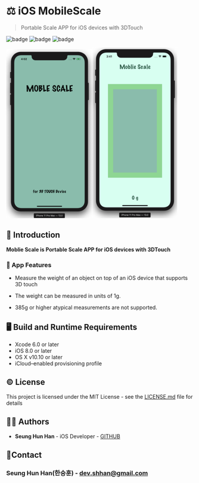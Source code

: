 # :balance_scale: iOS MobileScale

> Portable Scale APP for iOS devices with 3DTouch

![badge](https://img.shields.io/badge/license-MIT-red.svg) ![badge](https://img.shields.io/badge/language-Swift-red.svg) ![badge](https://img.shields.io/badge/version-iOS13.1/Swift5.1-lightgrey.svg)



<img src="./launchImage.png" width="46%"/><img src="./mainImage.png" width="45%"/>




## :open_book: Introduction

**Moblie Scale is Portable Scale APP for iOS devices with 3DTouch**



### :iphone: App Features

* Measure the weight of an object on top of an iOS device that supports 3D touch

* The weight can be measured in units of 1g.

* 385g or higher atypical measurements are not supported.



## :desktop_computer: ​Build and Runtime Requirements

- Xcode 6.0 or later
- iOS 8.0 or later
- OS X v10.10 or later
- iCloud–enabled provisioning profile



## :copyright: ​License



This project is licensed under the MIT License - see the [LICENSE.md](./LICENSE) file for details



## :man_technologist: ​Authors



* **Seung Hun Han** - iOS Developer - [GITHUB](https://github.com/shhan730)




## :email: ​Contact

### **Seung Hun Han**(한승훈) - dev.shhan@gmail.com
